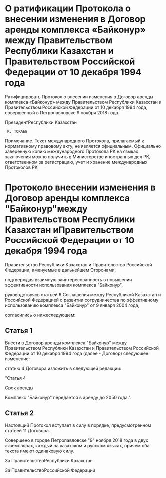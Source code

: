 # О ратификации Протокола о внесении  изменения в Договор аренды комплекса  «Байконур» между Правительством Республики  Казахстан и Правительством Российской               Федерации от 10 декабря 1994 года            

Ратифицировать Протокол о внесении изменения в Договор аренды комплекса «Байконур» между Правительством Республики Казахстан и Правительством Российской Федерации от 10 декабря 1994 года, совершенный в Петропавловске 9 ноября 2018 года.

ПрезидентРеспублики Казахстан

     К. ТОКАЕВ

Примечание. Текст международного Протокола, прилагаемый к нормативному правовому акту, не является официальным. Официально заверенную копию международного Протокола РК на языках заключения можно получить в Министерстве иностранных дел РК, ответственном за регистрацию, учет и хранение международных Протоколов РК

# Протоколо внесении изменения в Договор аренды комплекса "Байконур"между Правительством Республики Казахстан иПравительством Российской Федерации от 10 декабря 1994 года

Правительство Республики Казахстан и Правительство Российской Федерации, именуемые в дальнейшем Сторонами,

подтверждая взаимную заинтересованность в повышении эффективности использования комплекса "Байконур",

руководствуясь статьей 6 Соглашения между Республикой Казахстан и Российской Федерацией о развитии сотрудничества по эффективному использованию комплекса "Байконур" от 9 января 2004 года,

согласились о нижеследующем:

## Статья 1

Внести в Договор аренды комплекса "Байконур" между Правительством Республики Казахстан и Правительством Российской Федерации от 10 декабря 1994 года (далее - Договор) следующее изменение:

статью 4 Договора изложить в следующей редакции:

"Статья 4

Срок аренды

Комплекс "Байконур" передается в аренду до 2050 года.".

## Статья 2

Настоящий Протокол вступает в силу в порядке, предусмотренном статьей 11 Договора.

Совершено в городе Петропавловске "9" ноября 2018 года в двух экземплярах, каждый на казахском и русском языках, причем оба текста имеют одинаковую силу.

За ПравительствоРеспублики Казахстан

За ПравительствоРоссийской Федерации

